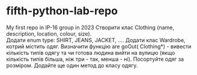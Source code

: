 # fifth-python-lab-repo
My first repo in IP-16 group in 2023
Створити клас Clothing (name, description, location, colour, size).  
Додати enum type: SHIRT, JEANS, JACKET, …. Додати клас Wardrobe, котрий містить одяг. 
Визначити функцію are goOut( Clothing*) - вивести кількість типів одягу та 
чи готова людина вийти на вулицю (якщо кількість типів більша, ніж три - так, менша - ні). 
Посортуйте одяг за розміром.  Додайте ще один метод до класу одягу.